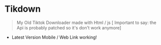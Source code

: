 # Tikdown
> My Old Tiktok Downloader made with Html / js
[ Important to say: the Api is probably patched so it's don't work anymore]
- Latest Version Mobile / Web Link working!
